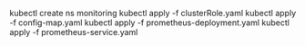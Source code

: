 kubectl create ns monitoring
kubectl apply -f clusterRole.yaml
kubectl apply -f config-map.yaml
kubectl apply -f prometheus-deployment.yaml 
kubectl apply -f prometheus-service.yaml